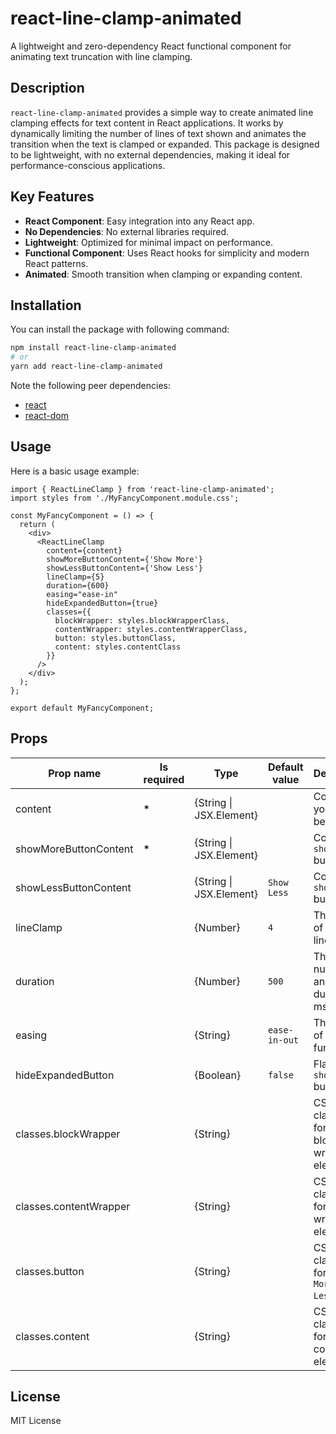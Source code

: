 # react-line-clamp-animated

A lightweight and zero-dependency React functional component for animating text truncation with line clamping.

## Description

`react-line-clamp-animated` provides a simple way to create animated line clamping effects for text content in React applications. It works by dynamically limiting the number of lines of text shown and animates the transition when the text is clamped or expanded. This package is designed to be lightweight, with no external dependencies, making it ideal for performance-conscious applications.

## Key Features

- **React Component**: Easy integration into any React app.
- **No Dependencies**: No external libraries required.
- **Lightweight**: Optimized for minimal impact on performance.
- **Functional Component**: Uses React hooks for simplicity and modern React patterns.
- **Animated**: Smooth transition when clamping or expanding content.

## Installation

You can install the package with following command:

```bash
npm install react-line-clamp-animated
# or
yarn add react-line-clamp-animated
```

Note the following peer dependencies:

- [react](https://www.npmjs.com/package/react)
- [react-dom](https://www.npmjs.com/package/react-dom)

## Usage

Here is a basic usage example:

```tsx
import { ReactLineClamp } from 'react-line-clamp-animated';
import styles from './MyFancyComponent.module.css';

const MyFancyComponent = () => {
  return (
    <div>
      <ReactLineClamp
        content={content}
        showMoreButtonContent={'Show More'}
        showLessButtonContent={'Show Less'}
        lineClamp={5}
        duration={600}
        easing="ease-in"
        hideExpandedButton={true}
        classes={{
          blockWrapper: styles.blockWrapperClass,
          contentWrapper: styles.contentWrapperClass,
          button: styles.buttonClass,
          content: styles.contentClass
        }}
      />
    </div>
  );
};

export default MyFancyComponent;
```

## Props

| Prop name              | Is required | Type                    | Default value | Description                                      |
| ---------------------- | ----------- | ----------------------- | ------------- | ------------------------------------------------ |
| content                | **\***      | {String \| JSX.Element} |               | Content you wish to be clamped                   |
| showMoreButtonContent  | **\***      | {String \| JSX.Element} |               | Content for `showMore` button                    |
| showLessButtonContent  |             | {String \| JSX.Element} | `Show Less`   | Content for `showLess` button                    |
| lineClamp              |             | {Number}                | `4`           | The count of visible lines                       |
| duration               |             | {Number}                | `500`         | The number of animation duration in ms           |
| easing                 |             | {String}                | `ease-in-out` | The name of easing function                      |
| hideExpandedButton     |             | {Boolean}               | `false`       | Flag to hide `showLess` button                   |
| classes.blockWrapper   |             | {String}                |               | CSS className for the block wrapper element      |
| classes.contentWrapper |             | {String}                |               | CSS className for content wrapper element        |
| classes.button         |             | {String}                |               | CSS className for `Show More / Show Less` button |
| classes.content        |             | {String}                |               | CSS className for the content element            |

## License

MIT License
